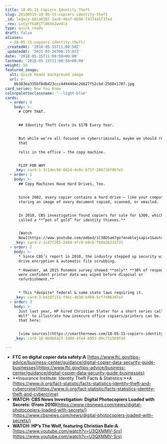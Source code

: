 ```yaml
---
title: 18.05.15 Copiers Identity Theft
slug: 20180515-18-05-15-copiers-identity-theft
_id: legacy-b81a6287-1ac6-4baf-8b96-74374a5f37ed
_rev: LotyrYkaRjTl0E452wV4lx
type: quick_reads
draft: false
aliases:
  - 18-05-15-copiers-identity-theft/
_createdAt: '2018-05-15T11:00:50Z'
_updatedAt: '2021-03-26T00:15:07Z'
date: '2018-05-15T11:00:50+00:00'
lastmod: '2018-05-15T11:00:50+00:00'
weight: 50
featured_image:
  alt: Quick Reads background image
  url: >-
    6b383ea335bf8dbd23ccc4494494c26627f52cbd-2560x1707.jpg
card_series: Now You Know
colorpaletteclassname: '--light-blue'
cards:
  - order: 0
    body: >-
      # COPY THAT.


      ## Identity Theft Costs Us $17B Every Year.


      But while we’re all focused on cybercriminals… maybe we should remember
      that  

      relic in the office – the copy machine.


      FLIP FOR WHY
    _key: card-1-3c1dec90-8d2d-4e9c-b71f-286716f95fe5
  - order: 1
    body: >-
      ## Copy Machines Have Hard Drives, Too.


      Since 2002, every copier contains a hard drive – like your computer’s –
      storing an image of every document copied, scanned, or emailed.


      In 2010, CBS investigation found copiers for sale for $300, which it
      called a **“pot of gold” for identity thieves.**


      [Watch
      Now](https://www.youtube.com/embed/iC38D5am7go?enablejsapi=1&autoplay=1&rel=0)
    _key: card-2-1cd7f265-2484-4fc9-b9cb-fb0a26331f31
  - order: 2
    body: >-
      * Since CBS’s report in 2010, the industry stepped up security with hard
      drive encryption & automatic file scrubbing.

      * However, aA 2015 Ponemon survey showed **only** **38% of respondents
      were confident printer data was wiped before disposal or
      refurbishment.**  


      * This *despite* federal & some state laws requiring it.
    _key: card-3-b43df151-f46c-4b38-b4b0-5cf74863d7af
  - order: 3
    body: >-
      Just last year, HP hired Christian Slater for a short series called ‘The
      Wolf’ to illustrate how insecure office copiers/printers can be. Watch
      that here:


      [view sources](https://smarthernews.com/18-05-15-copiers-identity-theft/)
    _key: card-10-bb9b6a27-3d0d-4fe4-b953-d9c731569fdd

---
```

* **FTC on digital copier data safety:A** [https://www.ftc.gov/tips-advice/business-center/guidance/digital-copier-data-security-guide-businesses](https://www.ftc.gov/tips-advice/business-center/guidance/digital-copier-data-security-guide-businesses)
* **Insurance Institute: Identity Theft Facts & Statistics:**A [https://www.iii.org/fact-statistic/facts-statistics-identity-theft-and-cybercrime](https://www.iii.org/fact-statistic/facts-statistics-identity-theft-and-cybercrime)
* **WATCH: CBS News Investigation: Digital Photocopiers Loaded with Secrets: (From 2010)**[https://www.cbsnews.com/news/digital-photocopiers-loaded-with-secrets/](https://www.cbsnews.com/news/digital-photocopiers-loaded-with-secrets/)
* **WATCH: HP’s The Wolf, featuring Christian Bale:A** [https://www.youtube.com/watch?v=U3QXMMV-Srs](https://www.youtube.com/watch?v=U3QXMMV-Srs)